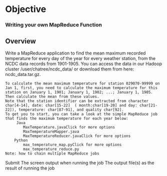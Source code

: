 # Objective

### Writing your own MapReduce Function

## Overview

Write a MapReduce application to find the mean maximum recorded temperature for every day of the year for every weather station, from the NCDC data records from 1901-1905. You can access the data in our Hadoop cluster /user/chatree/ncdc_data/ or download them from here: ncdc_data.tar.gz.

    To calculate the mean maximum temperature for station 029070-99999 on Jan 1, first, you need to calculate the maximum temperature for this station on January 1, 1901; January 1, 1902; ...; January 1, 1905. Then calculate the mean from these values.
    Note that the station identifier can be extracted from character char[4-14], date: char[15-22]  ( month:char[19-20] and day: char[21-22]), temperature: char[87-91], and quality char[92].
    To get you to start, you can take a look at the simple MapReduce job that finds the maximum temperature for each year below:
         Java
            MaxTemperature.javaClick for more options
            MaxTemperatureMapper.java
            MaxTemperatureReducer.javaClick for more options
        Python
            max_temperature_map.pyClick for more options
            max_temperature_reduce.py
    Note: how to chain multiple MapReduce jobs 

Submit
    The screen output when running the job
    The output file(s) as the result of running the job

